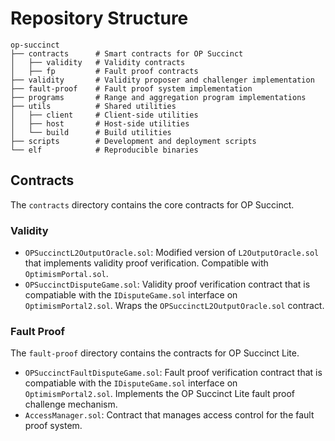 # Repository Structure

```
op-succinct
├── contracts      # Smart contracts for OP Succinct
│   ├── validity   # Validity contracts
│   ├── fp         # Fault proof contracts
├── validity       # Validity proposer and challenger implementation
├── fault-proof    # Fault proof system implementation
├── programs       # Range and aggregation program implementations
├── utils          # Shared utilities
│   ├── client     # Client-side utilities
│   ├── host       # Host-side utilities
│   └── build      # Build utilities
├── scripts        # Development and deployment scripts
└── elf            # Reproducible binaries
```

## Contracts

The `contracts` directory contains the core contracts for OP Succinct.

### Validity

- `OPSuccinctL2OutputOracle.sol`: Modified version of `L2OutputOracle.sol` that implements validity proof verification. Compatible with `OptimismPortal.sol`.
- `OPSuccinctDisputeGame.sol`: Validity proof verification contract that is compatiable with the `IDisputeGame.sol` interface on `OptimismPortal2.sol`. Wraps the `OPSuccinctL2OutputOracle.sol` contract.

### Fault Proof

The `fault-proof` directory contains the contracts for OP Succinct Lite.

- `OPSuccinctFaultDisputeGame.sol`: Fault proof verification contract that is compatiable with the `IDisputeGame.sol` interface on `OptimismPortal2.sol`. Implements the OP Succinct Lite fault proof challenge mechanism.
- `AccessManager.sol`: Contract that manages access control for the fault proof system.
